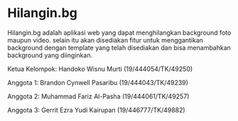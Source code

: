 # Hilangin.bg
Hilangin.bg adalah aplikasi web yang dapat menghilangkan background foto maupun video. selain itu akan disediakan fitur untuk menggantikan background dengan template yang telah disediakan dan bisa menambahkan background yang diinginkan. 

Ketua Kelompok: Handoko Wisnu Murti (19/444054/TK/49250)

Anggota 1: Brandon Cynwell Pasaribu (19/444043/TK/49239)

Anggota 2: Muhammad Fariz Al-Pasha (19/444061/TK/49257)

Anggota 3: Gerrit Ezra Yudi Kairupan (19/446777/TK/49882)











